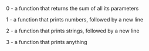 0 - a function that returns the sum of all its parameters

1 - a function that prints numbers, followed by a new line

2 - a function that prints strings, followed by a new line

3 - a function that prints anything
